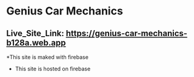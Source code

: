 # Genius Car Mechanics



## Live_Site_Link: https://genius-car-mechanics-b128a.web.app





*This site is maked with firebase


* This site is hosted on firebase
